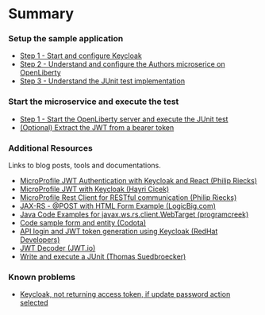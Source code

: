 # Summary

<!-- Rules of SUMMARY.md are here: https://docs.gitbook.com/integrations/github/content-configuration#summary -->
<!-- All headings MUST be THREE hashmarks (###) -->
<!-- Indented bullets (4 spaces) will make the first line be a section -->

### Setup the sample application

* [Step 1 - Start and configure Keycloak](setup-01/README.md)
* [Step 2 - Understand and configure the Authors microserice on OpenLiberty](setup-02/README.md)
* [Step 3 - Understand the JUnit test implementation](setup-03/README.md)

### Start the microservice and execute the test

* [Step 1 - Start the OpenLiberty server and execute the JUnit test](execution/README.md)
* [(Optional) Extract the JWT from a bearer token](additional/README.md)


### Additional Resources

Links to blog posts, tools and documentations.

* [MicroProfile JWT Authentication with Keycloak and React (Philip Riecks)](https://rieckpil.de/howto-microprofile-jwt-authentication-with-keycloak-and-react/)
* [MicroProfile JWT with Keycloak (Hayri Cicek)](https://kodnito.com/posts/microprofile-jwt-with-keycloak/)
* [MicroProfile Rest Client for RESTful communication (Philip Riecks)](https://rieckpil.de/howto-microprofile-rest-client-for-restful-communication/)
* [JAX-RS - @POST with HTML Form Example (LogicBig.com)](https://www.logicbig.com/tutorials/java-ee-tutorial/jax-rs/form-param-post.html)
* [Java Code Examples for javax.ws.rs.client.WebTarget (programcreek)](https://www.programcreek.com/java-api-examples/?api=javax.ws.rs.client.WebTarget)
* [Code sample form and entity (Codota)](https://www.codota.com/code/java/methods/javax.ws.rs.client.Entity/form)
* [API login and JWT token generation using Keycloak (RedHat Developers)](https://developers.redhat.com/blog/2020/01/29/api-login-and-jwt-token-generation-using-keycloak/)
* [JWT Decoder (JWT.io)](https://jwt.io)
* [Write and execute a JUnit (Thomas Suedbroecker)](https://suedbroecker.net/2020/03/04/write-and-execute-a-junit-test-for-a-java-microservice-based-on-mircoprofile-and-run-both-in-the-openliberty-development-mode/)

### Known problems

* [Keycloak, not returning access token, if update password action selected](https://stackoverflow.com/questions/42524153/keycloak-not-returning-access-token-if-update-password-action-selected)


